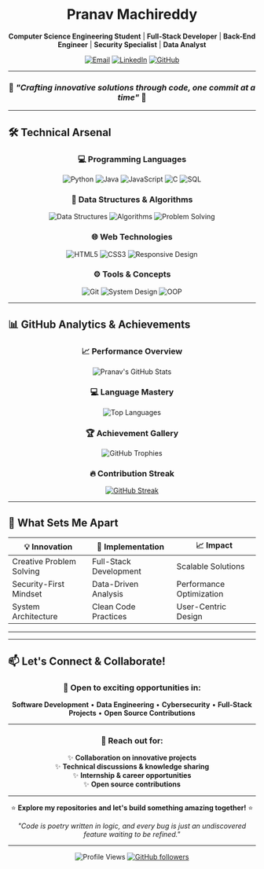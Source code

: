 <div align="center">

# Pranav Machireddy 

**Computer Science Engineering Student** | **Full-Stack Developer** | **Back-End Engineer** | **Security Specialist** | **Data Analyst**

[![Email](https://img.shields.io/badge/Email-machireddy12@gmail.com-red?style=flat-square&logo=gmail)](mailto:machireddy12@gmail.com)
[![LinkedIn](https://img.shields.io/badge/LinkedIn-Pranav_Machireddy-blue?style=flat-square&logo=linkedin)](https://www.linkedin.com/in/pranav-machireddy-554163311)
[![GitHub](https://img.shields.io/badge/GitHub-Pranava--M-black?style=flat-square&logo=github)](https://github.com/Pranava-M)

</div>

---

<div align="center">

### 💫 *"Crafting innovative solutions through code, one commit at a time"* 💫

</div>

---

## 🛠️ Technical Arsenal

<div align="center">

### **💻 Programming Languages**
![Python](https://img.shields.io/badge/Python-3776AB?style=for-the-badge&logo=python&logoColor=white)
![Java](https://img.shields.io/badge/Java-ED8B00?style=for-the-badge&logo=java&logoColor=white)
![JavaScript](https://img.shields.io/badge/JavaScript-F7DF1E?style=for-the-badge&logo=javascript&logoColor=black)
![C](https://img.shields.io/badge/C-00599C?style=for-the-badge&logo=c&logoColor=white)
![SQL](https://img.shields.io/badge/SQL-4479A1?style=for-the-badge&logo=mysql&logoColor=white)

### **🧠 Data Structures & Algorithms**
![Data Structures](https://img.shields.io/badge/Data_Structures-FF6B6B?style=for-the-badge)
![Algorithms](https://img.shields.io/badge/Algorithms-4ECDC4?style=for-the-badge)
![Problem Solving](https://img.shields.io/badge/Problem_Solving-9B59B6?style=for-the-badge)

### **🌐 Web Technologies**
![HTML5](https://img.shields.io/badge/HTML5-E34F26?style=for-the-badge&logo=html5&logoColor=white)
![CSS3](https://img.shields.io/badge/CSS3-1572B6?style=for-the-badge&logo=css3&logoColor=white)
![Responsive Design](https://img.shields.io/badge/Responsive_Design-00D2FF?style=for-the-badge)

### **⚙️ Tools & Concepts**
![Git](https://img.shields.io/badge/Git-F05032?style=for-the-badge&logo=git&logoColor=white)
![System Design](https://img.shields.io/badge/System_Design-FF9500?style=for-the-badge)
![OOP](https://img.shields.io/badge/OOP-Object_Oriented-FF6B9D?style=for-the-badge)

</div>

---

## 📊 GitHub Analytics & Achievements

<div align="center">

### 📈 **Performance Overview**
![Pranav's GitHub Stats](https://github-readme-stats.vercel.app/api?username=Pranava-M&show_icons=true&theme=radical&hide_border=true&include_all_commits=true&count_private=true)

### 💻 **Language Mastery**
![Top Languages](https://github-readme-stats.vercel.app/api/top-langs/?username=Pranava-M&layout=compact&theme=radical&hide_border=true&langs_count=8)

### 🏆 **Achievement Gallery**
![GitHub Trophies](https://github-profile-trophy.vercel.app/?username=Pranava-M&theme=radical&no-frame=true&row=2&column=4)

### 🔥 **Contribution Streak**  
[![GitHub Streak](https://streak-stats.demolab.com/?user=Pranava-M&theme=radical&hide_border=true)](https://git.io/streak-stats)

</div>

---

## 🚀 What Sets Me Apart

<div align="center">

| **💡 Innovation** | **🔧 Implementation** | **📈 Impact** |
|-------------------|----------------------|---------------|
| Creative Problem Solving | Full-Stack Development | Scalable Solutions |
| Security-First Mindset | Data-Driven Analysis | Performance Optimization |
| System Architecture | Clean Code Practices | User-Centric Design |

</div>

---

</div>

---

## 📫 Let's Connect & Collaborate!

<div align="center">

### 🤝 **Open to exciting opportunities in:**
**Software Development** • **Data Engineering** • **Cybersecurity** • **Full-Stack Projects** • **Open Source Contributions**

---

### 💌 **Reach out for:**
✨ **Collaboration on innovative projects**  
✨ **Technical discussions & knowledge sharing**  
✨ **Internship & career opportunities**  
✨ **Open source contributions**

---

⭐ **Explore my repositories and let's build something amazing together!** ⭐

*"Code is poetry written in logic, and every bug is just an undiscovered feature waiting to be refined."*

---

![Profile Views](https://komarev.com/ghpvc/?username=Pranava-M&color=blueviolet&style=flat-square&label=Profile+Views)
[![GitHub followers](https://img.shields.io/github/followers/Pranava-M?style=social)](https://github.com/Pranava-M)

</div>
